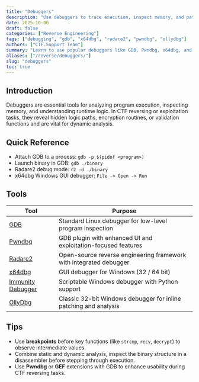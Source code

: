 ```yaml
---
title: "Debuggers"
description: "Use debuggers to trace execution, inspect memory, and patch binaries in CTF reverse engineering and exploitation challenges."
date: 2025-10-06
draft: false
categories: ["Reverse Engineering"]
tags: ["debugging", "gdb", "x64dbg", "radare2", "pwndbg", "ollydbg"]
authors: ["CTF.Support Team"]
summary: "Learn to use popular debuggers like GDB, Pwndbg, x64dbg, and Radare2 for analyzing and modifying program execution in real time."
aliases: ["/reverse/debuggers/"]
slug: "debuggers"
toc: true
---
```


## Introduction

Debuggers are essential tools for analyzing program execution, inspecting memory, and understanding runtime logic.
In CTF reversing or exploitation tasks, they reveal hidden logic paths, encryption routines, or validation functions and are vital for dynamic analysis.

## Quick Reference

- Attach GDB to a process: `gdb -p $(pidof <program>)`
- Launch binary in GDB: `gdb ./binary`
- Radare2 debug mode: `r2 -d ./binary`
- x64dbg Windows GUI debugger: `File -> Open -> Run`

## Tools

| Tool                                                                | Purpose                                                            |
|---------------------------------------------------------------------|--------------------------------------------------------------------|
| [GDB](https://www.gnu.org/software/gdb/)                            | Standard Linux debugger for low-level program inspection           |
| [Pwndbg](https://github.com/pwndbg/pwndbg)                          | GDB plugin with enhanced UI and exploitation-focused features      |
| [Radare2](https://rada.re)                                          | Open-source reverse engineering framework with integrated debugger |
| [x64dbg](https://x64dbg.com/)                                       | GUI debugger for Windows (32 / 64 bit)                             |
| [Immunity Debugger](https://www.immunityinc.com/products/debugger/) | Scriptable Windows debugger with Python support                    |
| [OllyDbg](http://www.ollydbg.de/)                                   | Classic 32-bit Windows debugger for inline patching and analysis   |

## Tips

- Use **breakpoints** before key functions (like `strcmp`, `recv`, `decrypt`) to observe intermediate values.
- Combine static and dynamic analysis, inspect the binary structure in a disassembler before stepping through execution.
- Use **Pwndbg** or **GEF** extensions with GDB to enhance usability during CTF reversing tasks.
